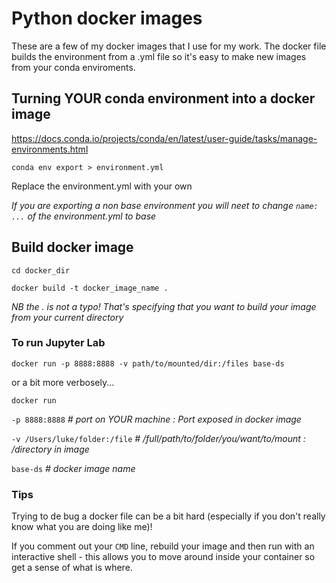# Python docker images

These are a few of my docker images that I use for my work. The docker file builds the environment from a .yml file so it's easy to make new images from your conda enviroments.

## Turning YOUR conda environment into a docker image

https://docs.conda.io/projects/conda/en/latest/user-guide/tasks/manage-environments.html

`conda env export > environment.yml`

Replace the environment.yml with your own

*If you are exporting a non base environment you will neet to change `name: ...` of the environment.yml to base*

## Build docker image
`cd docker_dir`

`docker build -t docker_image_name .`

*NB the . is not a typo! That's specifying that you want to build your image from your current directory* 

### To run Jupyter Lab

`docker run -p 8888:8888 -v path/to/mounted/dir:/files base-ds`

or a bit more verbosely...

`docker run`

`-p 8888:8888` *# port on YOUR machine : Port exposed in docker image*
     
`-v /Users/luke/folder:/file` *# /full/path/to/folder/you/want/to/mount : /directory in image*
      
`base-ds` *# docker image name*

### Tips

Trying to de bug a docker file can be a bit hard (especially if you don't really know what you are doing like me)! 


If you comment out your `CMD` line, rebuild your image and then run with an interactive shell - this allows you to move around inside your container so get a sense of what is where.
